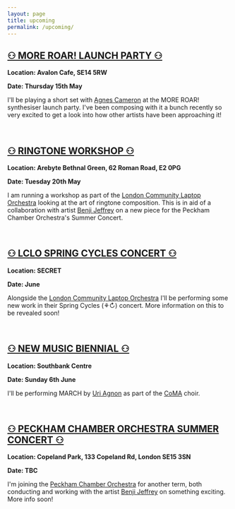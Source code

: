 ```yaml
---
layout: page
title: upcoming
permalink: /upcoming/
---
```


<h2><a href="https://www.instagram.com/p/DIyje-jo3cg/">⚇ MORE ROAR! LAUNCH PARTY ⚇</a></h2>
<p><b>Location: Avalon Cafe, SE14 5RW</b></p>
<p><b>Date: Thursday 15th May</b></p>
<p> I'll be playing a short set with <a href="https://www.instagram.com/p/DIyje-jo3cg/">Agnes Cameron</a> at the MORE ROAR! synthesiser launch party. I've been composing with it a bunch recently so very excited to get a look into how other artists have been approaching it!</p>
<br>
<h2><a href="https://lclo.otherkat.com/ringtoneworkshop/">⚇ RINGTONE WORKSHOP ⚇</a></h2>
<p><b>Location: Arebyte Bethnal Green, 62 Roman Road, E2 0PG</b></p>
<p><b>Date: Tuesday 20th May</b></p>
<p> I am running a workshop as part of the <a href="https://lclo.otherkat.com">London Community Laptop Orchestra</a> looking at the art of ringtone composition. This is in aid of a collaboration with artist <a href="https://www.benjijeffrey.com/">Benji Jeffrey</a> on a new piece for the Peckham Chamber Orchestra's Summer Concert.</p>
<br>
<h2><a href="https://lclo.otherkat.com/">⚇ LCLO SPRING CYCLES CONCERT ⚇</a></h2>
<p><b>Location: SECRET</b></p>
<p><b>Date: June</b></p>
<p>Alongside the <a href="https://lclo.otherkat.com">London Community Laptop Orchestra</a> I'll be performing some new work in their Spring Cycles (⚘↻) concert. More information on this to be revealed soon!</p>
<br>
<h2><a href="https://www.newmusicbiennial.co.uk/composers-and-commissions-2025/">⚇ NEW MUSIC BIENNIAL ⚇</a></h2>
<p><b>Location: Southbank Centre</b></p>
<p><b>Date: Sunday 6th June</b></p>
<p> I'll be performing MARCH by <a href="https://www.uriagnon.com/">Uri Agnon</a> as part of the <a href="https://www.coma.org/">CoMA</a> choir.</p>
<br>
<h2><a href="https://lclo.otherkat.com/">⚇ PECKHAM CHAMBER ORCHESTRA SUMMER CONCERT ⚇</a></h2>
<p><b>Location: Copeland Park, 133 Copeland Rd, London SE15 3SN</b></p>
<p><b>Date: TBC</b></p>
<p>I'm joining the <a href="https://peckhamchamberorchestra.co.uk/">Peckham Chamber Orchestra</a> for another term, both conducting and working with the artist <a href="https://www.benjijeffrey.com/">Benji Jeffrey</a> on something exciting. More info soon!</p>